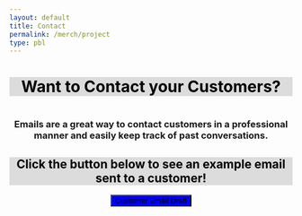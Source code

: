 ```yaml
---
layout: default
title: Contact
permalink: /merch/project
type: pbl
---
```


<h1 style="background-color:Gainsboro; text-align:center; color:black;" > Want to Contact your Customers?<h1>


<h3 style="text-align:center"> Emails are a great way to contact customers in a professional manner and easily keep track of past conversations. </h3>

<h2 style="background-color:Gainsboro; text-align:center; color:black;"> Click the button below to see an example email sent to a customer!</h2>


<button type="button" class="btn btn-primary" style="display:block; margin: 0 auto; background-color:blue;" onclick="alert('Hello __(customer name here)__!\n \nThank you so much for your order! Please come to the student store at lunch to pick up your new swaggy merchandise!\n \nSincerely,\n__Merch Andise__(commissioner name)\nDel Norte ASB\n Merchandise Commmissioner')">
    Customer Email Draft
  </button>
